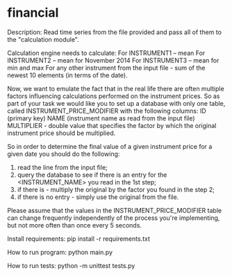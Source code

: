 # financial


Description:
Read time series from the file provided and pass all of them to the "calculation module".

Calculation engine needs to calculate:
For INSTRUMENT1 – mean
For INSTRUMENT2 – mean for November 2014
For INSTRUMENT3 – mean for min and max
For any other instrument from the input file - sum of the newest 10 elements (in terms of the date).

Now, we want to emulate the fact that in the real life there are often multiple factors influencing calculations
performed on the instrument prices. So as part of your task we would like you to set up a database with only one table,
called INSTRUMENT_PRICE_MODIFIER with the following columns:
    ID (primary key)
    NAME (instrument name as read from the input file)
    MULTIPLIER - double value that specifies the factor by which the original instrument price should be multiplied.

So in order to determine the final value of a given instrument price for a given date you should do the following:
1. read the line from the input file;
2. query the database to see if there is an entry for the <INSTRUMENT_NAME> you read in the 1st step;
3. if there is - multiply the original <VALUE> by the factor you found in the step 2;
4. if there is no entry - simply use the original <VALUE> from the file.

Please assume that the values in the INSTRUMENT_PRICE_MODIFIER table can change frequently independently of the process you're implementing, 
but not more often than once every 5 seconds.

Install requirements:
pip install -r requirements.txt

How to run program:
python main.py

How to run tests:
python -m unittest tests.py
